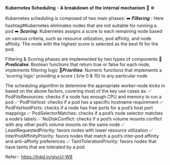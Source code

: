 𝐊𝐮𝐛𝐞𝐫𝐧𝐞𝐭𝐞𝐬 𝐒𝐜𝐡𝐞𝐝𝐮𝐥𝐢𝐧𝐠 - 𝐀 𝐛𝐫𝐞𝐚𝐤𝐝𝐨𝐰𝐧 𝐨𝐟 𝐭𝐡𝐞 𝐢𝐧𝐭𝐞𝐫𝐧𝐚𝐥 𝐦𝐞𝐜𝐡𝐚𝐧𝐢𝐬𝐦 🤔 ☸️ 

Kubernetes scheduling is composed of two main phases:
➡️ 𝑭𝒊𝒍𝒕𝒆𝒓𝒊𝒏𝒈 : Here hashtag#Kubernetes eliminates nodes that are not suitable for running a pod
➡️ 𝑺𝒄𝒐𝒓𝒊𝒏𝒈: Kubernetes assigns a score to each remaining node based on various criteria, such as resource utilization, pod affinity, and node affinity. The node with the highest score is selected as the best fit for the pod.

Filtering & Scoring phases are implemented by two types of components
 📌𝑷𝒓𝒆𝒅𝒊𝒄𝒂𝒕𝒆𝒔: Boolean functions that return true or false for each node, implements filtering logic
📌𝑷𝒓𝒊𝒐𝒓𝒊𝒕𝒊𝒆𝒔: Numeric functions that implements a 'scoring logic' providing a score ( b/w 0 & 10) to any particular node

The scheduling algorithm to determine the appropriate worker-node kicks in based on the above factors, covering most of the key use cases as:
✅ PodFitsResources: checks if a node has enough CPU and memory to run a pod
✅ PodFitsHost: checks if a pod has a specific hostname requirement
✅ PodFitsHostPorts: checks if a node has free ports for a pod’s host port mappings
✅ PodSelectorMatches: checks if a pod’s node selector matches a node’s labels
✅ NoDiskConflict: checks if a pod’s volume mounts conflict with any other pod’s volume mounts on the same node
✅ LeastRequestedPriority: favors nodes with lower resource utilization
✅ InterPodAffinityPriority: favors nodes that match a pod’s inter-pod affinity and anti-affinity preferences
✅ TaintTolerationPriority: favors nodes that have taints that are tolerated by a pod

Refer:- https://lnkd.in/givcU-W8
